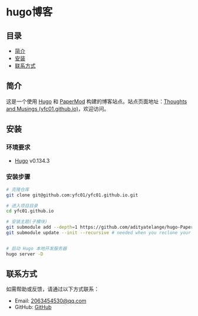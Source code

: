 # hugo博客

## 目录
- [简介](#简介)
- [安装](#安装)
- [联系方式](#联系方式)

## 简介
这是一个使用 <a href="https://gohugo.io/" target="_blank">Hugo</a> 和 <a href="https://github.com/adityatelange/hugo-PaperMod/" target="_blank">PaperMod</a> 构建的博客站点。站点页面地址：<a href="https://yfc01.github.io/" target="_blank">Thoughts and Musings (yfc01.github.io)</a>，欢迎访问。

## 安装
### 环境要求
- <a href="https://gohugo.io/" target="_blank">Hugo</a> v0.134.3

### 安装步骤

```bash
# 克隆仓库
git clone git@github.com:yfc01/yfc01.github.io.git

# 进入项目目录
cd yfc01.github.io

# 安装主题(子模块)
git submodule add --depth=1 https://github.com/adityatelange/hugo-PaperMod.git themes/PaperMod
git submodule update --init --recursive # needed when you reclone your repo (submodules may not get cloned automatically)


# 启动 Hugo 本地开发服务器
hugo server -D
```

## 联系方式
如需帮助或反馈，请通过以下方式联系：

- Email: 2063454530@qq.com
- GitHub: <a href="https://github.com/yfc01" target="_blank">GitHub</a>
